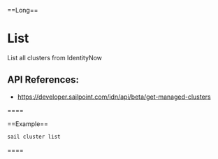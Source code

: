 ==Long==
# List

List all clusters from IdentityNow

## API References:
 - https://developer.sailpoint.com/idn/api/beta/get-managed-clusters
  
====

==Example==
```bash
sail cluster list
```
====